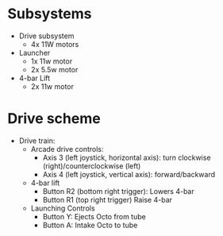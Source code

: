 Subsystems
==========
* Drive subsystem
  * 4x 11W motors
* Launcher
  * 1x 11w motor
  * 2x 5.5w motor
* 4-bar Lift
  * 2x 11w motor

Drive scheme
============
* Drive train:
  * Arcade drive controls:
    * Axis 3 (left joystick, horizontal axis): turn clockwise (right)/counterclockwise (left)
    * Axis 4 (left joystick, vertical axis): forward/backward
  * 4-bar lift
    * Button R2 (bottom right trigger): Lowers 4-bar
    * Button R1 (top right trigger) Raise 4-bar
  * Launching Controls
    * Button Y: Ejects Octo from tube
    * Button A: Intake Octo to tube

